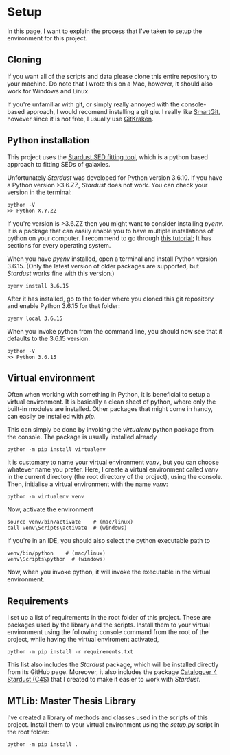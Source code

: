 # Setup

In this page, I want to explain the process that I've taken to setup the environment for this project.

## Cloning
If you want all of the scripts and data please clone this entire repository to your machine. Do note that I wrote this on a Mac, however, it should also work for Windows and Linux. 

If you're unfamiliar with git, or simply really annoyed with the console-based approach, I would recomend installing a git giu. I really like [SmartGit](https://www.syntevo.com/smartgit/), however since it is not free, I usually use [GitKraken](https://www.gitkraken.com/).

## Python installation
This project uses the [Stardust SED fitting tool](https://github.com/VasilyKokorev/stardust), which is a python based approach to fitting SEDs of galaxies.

Unfortunately _Stardust_ was developed for Python version 3.6.10. If you have a Python version >3.6.ZZ, _Stardust_ does not work.
You can check your version in the terminal:
```console
python -V
>> Python X.Y.ZZ
```

If you're version is >3.6.ZZ then you might want to consider installing _pyenv_. It is a package that can easily enable you to have multiple installations of python on your computer. I recommend to go through [this tutorial](https://k0nze.dev/posts/install-pyenv-venv-vscode/); It has sections for every operating system.

When you have _pyenv_ installed, open a terminal and install Python version 3.6.15. (Only the latest version of older packages are supported, but _Stardust_ works fine with this version.)
```console
pyenv install 3.6.15
```

After it has installed, go to the folder where you cloned this git repository and enable Python 3.6.15 for that folder:
```console
pyenv local 3.6.15
```

When you invoke python from the command line, you should now see that it defaults to the 3.6.15 version. 
```console
python -V
>> Python 3.6.15
```

## Virtual environment
Often when working with something in Python, it is beneficial to setup a virtual environment. It is basically a clean sheet of python, where only the built-in modules are installed. Other packages that might come in handy, can easily be installed with _pip_.

This can simply be done by invoking the _virtualenv_ python package from the console. 
The package is usually installed already
```console
python -m pip install virtualenv
```

It is customary to name your virtual environment _venv_, but you can choose whatever name you prefer. Here, I create a virtual environment called _venv_ in the current directory (the root directory of the project), using the console.
Then, initialise a virtual environment with the name _venv_:
```console
python -m virtualenv venv
```

Now, activate the environment
```console
source venv/bin/activate    # (mac/linux)
call venv\Scripts\activate  # (windows)
```

If you're in an IDE, you should also select the python executable path to
```console
venv/bin/python    # (mac/linux)
venv\Scripts\python  # (windows)
```

Now, when you invoke python, it will invoke the executable in the virtual environment. 

## Requirements
I set up a list of requirements in the root folder of this project. These are packages used by the library and the scripts. Install them to your virtual environment using the following console command from the root of the project, while having the virtual enviroment activated,
```console
python -m pip install -r requirements.txt
```
This list also includes the _Stardust_ package, which will be installed directly from its GitHub page. Moreover, it also includes the package [Cataloguer 4 Stardust (C4S)](https://github.com/skrrrlev/Cataloguer-4-Stardust) that I created to make it easier to work with _Stardust_.

## MTLib: Master Thesis Library
I've created a library of methods and classes used in the scripts of this project. Install them to your virtual environment using the _setup.py_ script in the root folder:
```console
python -m pip install .
```